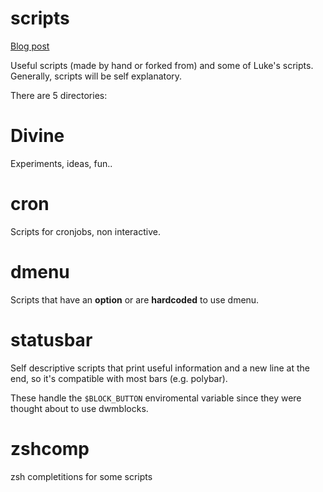 # scripts
[Blog post](https://explosion-mental.codeberg.page/topics/scripts)


Useful scripts (made by hand or forked from) and some of Luke's scripts.
Generally, scripts will be self explanatory.

There are 5 directories:

# Divine
Experiments, ideas, fun..

# cron
Scripts for cronjobs, non interactive.

# dmenu
Scripts that have an **option** or are **hardcoded** to use dmenu.

# statusbar
Self descriptive scripts that print useful information and a new line at the
end, so it's compatible with most bars (e.g. polybar).

These handle the `$BLOCK_BUTTON` enviromental variable since they were thought
about to use dwmblocks.

# zshcomp
zsh completitions for some scripts
